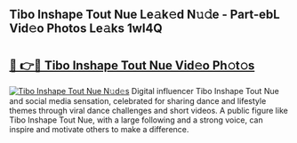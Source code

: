 ## Tibo Inshape Tout Nue Le𝚊k𝚎d N𝚞𝚍e - Part-ebL Vid𝚎o Photos Le𝚊ks 1wI4Q

# <h2><a href="http://fb0vhyf.evod.top/?m=Tibo+Inshape+Tout+Nue">🔗 👉🔴 Tibo Inshape Tout Nue Vid𝚎o Ph𝚘t𝚘s</a></h2>

[![Tibo Inshape Tout Nue N𝚞d𝚎s](https://i.imgur.com/8V9OHl7.gif)](http://fb0vhyf.evod.top/?m=Tibo+Inshape+Tout+Nue)
Digital influencer Tibo Inshape Tout Nue and social media sensation, celebrated for sharing dance and lifestyle themes through viral dance challenges and short videos. A public figure like Tibo Inshape Tout Nue, with a large following and a strong voice, can inspire and motivate others to make a difference. 
